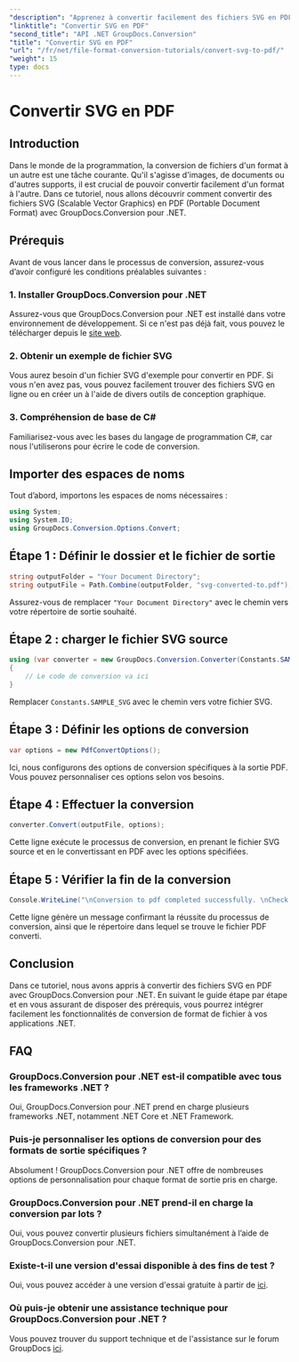 ```yaml
---
"description": "Apprenez à convertir facilement des fichiers SVG en PDF avec GroupDocs.Conversion pour .NET. Simplifiez votre gestion documentaire."
"linktitle": "Convertir SVG en PDF"
"second_title": "API .NET GroupDocs.Conversion"
"title": "Convertir SVG en PDF"
"url": "/fr/net/file-format-conversion-tutorials/convert-svg-to-pdf/"
"weight": 15
type: docs
---
```

# Convertir SVG en PDF

## Introduction
Dans le monde de la programmation, la conversion de fichiers d'un format à un autre est une tâche courante. Qu'il s'agisse d'images, de documents ou d'autres supports, il est crucial de pouvoir convertir facilement d'un format à l'autre. Dans ce tutoriel, nous allons découvrir comment convertir des fichiers SVG (Scalable Vector Graphics) en PDF (Portable Document Format) avec GroupDocs.Conversion pour .NET.
## Prérequis
Avant de vous lancer dans le processus de conversion, assurez-vous d’avoir configuré les conditions préalables suivantes :
### 1. Installer GroupDocs.Conversion pour .NET
Assurez-vous que GroupDocs.Conversion pour .NET est installé dans votre environnement de développement. Si ce n'est pas déjà fait, vous pouvez le télécharger depuis le [site web](https://releases.groupdocs.com/conversion/net/).
### 2. Obtenir un exemple de fichier SVG
Vous aurez besoin d'un fichier SVG d'exemple pour convertir en PDF. Si vous n'en avez pas, vous pouvez facilement trouver des fichiers SVG en ligne ou en créer un à l'aide de divers outils de conception graphique.
### 3. Compréhension de base de C#
Familiarisez-vous avec les bases du langage de programmation C#, car nous l'utiliserons pour écrire le code de conversion.

## Importer des espaces de noms
Tout d’abord, importons les espaces de noms nécessaires :
```csharp
using System;
using System.IO;
using GroupDocs.Conversion.Options.Convert;
```
## Étape 1 : Définir le dossier et le fichier de sortie
```csharp
string outputFolder = "Your Document Directory";
string outputFile = Path.Combine(outputFolder, "svg-converted-to.pdf");
```
Assurez-vous de remplacer `"Your Document Directory"` avec le chemin vers votre répertoire de sortie souhaité.
## Étape 2 : charger le fichier SVG source
```csharp
using (var converter = new GroupDocs.Conversion.Converter(Constants.SAMPLE_SVG))
{
    // Le code de conversion va ici
}
```
Remplacer `Constants.SAMPLE_SVG` avec le chemin vers votre fichier SVG.
## Étape 3 : Définir les options de conversion
```csharp
var options = new PdfConvertOptions();
```
Ici, nous configurons des options de conversion spécifiques à la sortie PDF. Vous pouvez personnaliser ces options selon vos besoins.
## Étape 4 : Effectuer la conversion
```csharp
converter.Convert(outputFile, options);
```
Cette ligne exécute le processus de conversion, en prenant le fichier SVG source et en le convertissant en PDF avec les options spécifiées.
## Étape 5 : Vérifier la fin de la conversion
```csharp
Console.WriteLine("\nConversion to pdf completed successfully. \nCheck output in {0}", outputFolder);
```
Cette ligne génère un message confirmant la réussite du processus de conversion, ainsi que le répertoire dans lequel se trouve le fichier PDF converti.

## Conclusion
Dans ce tutoriel, nous avons appris à convertir des fichiers SVG en PDF avec GroupDocs.Conversion pour .NET. En suivant le guide étape par étape et en vous assurant de disposer des prérequis, vous pourrez intégrer facilement les fonctionnalités de conversion de format de fichier à vos applications .NET.
## FAQ
### GroupDocs.Conversion pour .NET est-il compatible avec tous les frameworks .NET ?
Oui, GroupDocs.Conversion pour .NET prend en charge plusieurs frameworks .NET, notamment .NET Core et .NET Framework.
### Puis-je personnaliser les options de conversion pour des formats de sortie spécifiques ?
Absolument ! GroupDocs.Conversion pour .NET offre de nombreuses options de personnalisation pour chaque format de sortie pris en charge.
### GroupDocs.Conversion pour .NET prend-il en charge la conversion par lots ?
Oui, vous pouvez convertir plusieurs fichiers simultanément à l’aide de GroupDocs.Conversion pour .NET.
### Existe-t-il une version d'essai disponible à des fins de test ?
Oui, vous pouvez accéder à une version d'essai gratuite à partir de [ici](https://releases.groupdocs.com/).
### Où puis-je obtenir une assistance technique pour GroupDocs.Conversion pour .NET ?
Vous pouvez trouver du support technique et de l'assistance sur le forum GroupDocs [ici](https://forum.groupdocs.com/c/conversion/11).